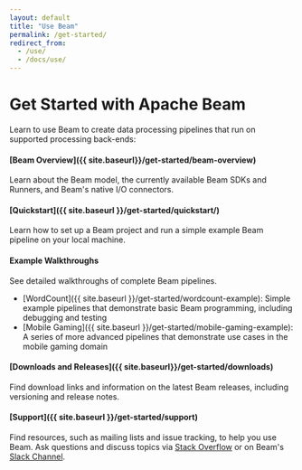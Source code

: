 ```yaml
---
layout: default
title: "Use Beam"
permalink: /get-started/
redirect_from:
  - /use/
  - /docs/use/
---
```


# Get Started with Apache Beam
Learn to use Beam to create data processing pipelines that run on supported processing back-ends:

#### [Beam Overview]({{ site.baseurl}}/get-started/beam-overview)

Learn about the Beam model, the currently available Beam SDKs and Runners, and Beam's native I/O connectors.

#### [Quickstart]({{ site.baseurl }}/get-started/quickstart/)

Learn how to set up a Beam project and run a simple example Beam pipeline on your local machine.

#### Example Walkthroughs

See detailed walkthroughs of complete Beam pipelines.

* [WordCount]({{ site.baseurl }}/get-started/wordcount-example): Simple example pipelines that demonstrate basic Beam programming, including debugging and testing
* [Mobile Gaming]({{ site.baseurl }}/get-started/mobile-gaming-example): A series of more advanced pipelines that demonstrate use cases in the mobile gaming domain

#### [Downloads and Releases]({{ site.baseurl}}/get-started/downloads)

Find download links and information on the latest Beam releases, including versioning and release notes.

#### [Support]({{ site.baseurl }}/get-started/support)

Find resources, such as mailing lists and issue tracking, to help you use Beam. Ask questions and discuss topics via [Stack Overflow](http://stackoverflow.com/questions/tagged/apache-beam) or on Beam's [Slack Channel](http://apachebeam.slack.com).
